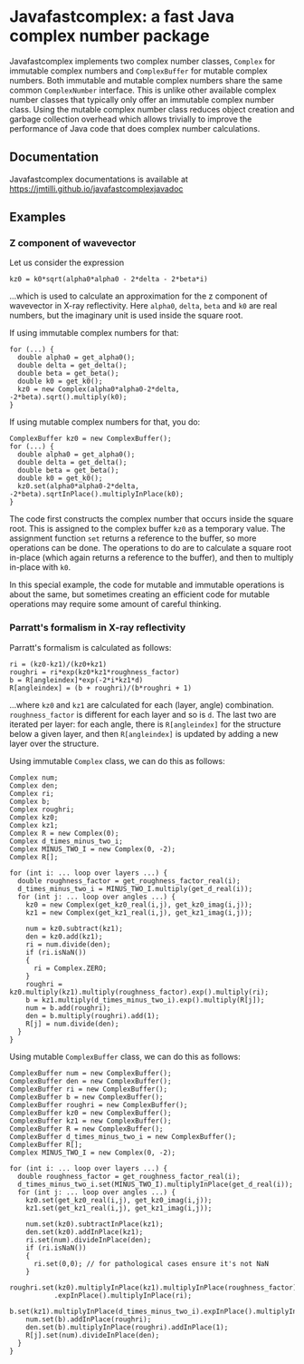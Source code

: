 # Javafastcomplex: a fast Java complex number package

Javafastcomplex implements two complex number classes, `Complex` for immutable
complex numbers and `ComplexBuffer` for mutable complex numbers. Both immutable
and mutable complex numbers share the same common `ComplexNumber` interface.
This is unlike other available complex number classes that typically only offer
an immutable complex number class. Using the mutable complex number class
reduces object creation and garbage collection overhead which allows trivially
to improve the performance of Java code that does complex number calculations.

## Documentation

Javafastcomplex documentations is available at
https://jmtilli.github.io/javafastcomplexjavadoc

## Examples

### Z component of wavevector

Let us consider the expression

```
kz0 = k0*sqrt(alpha0*alpha0 - 2*delta - 2*beta*i)
```

...which is used to calculate an approximation for the z component of
wavevector in X-ray reflectivity. Here `alpha0`, `delta`, `beta` and `k0` are
real numbers, but the imaginary unit is used inside the square root.

If using immutable complex numbers for that:

```
for (...) {
  double alpha0 = get_alpha0();
  double delta = get_delta();
  double beta = get_beta();
  double k0 = get_k0();
  kz0 = new Complex(alpha0*alpha0-2*delta, -2*beta).sqrt().multiply(k0);
}
```

If using mutable complex numbers for that, you do:

```
ComplexBuffer kz0 = new ComplexBuffer();
for (...) {
  double alpha0 = get_alpha0();
  double delta = get_delta();
  double beta = get_beta();
  double k0 = get_k0();
  kz0.set(alpha0*alpha0-2*delta, -2*beta).sqrtInPlace().multiplyInPlace(k0);
}
```

The code first constructs the complex number that occurs inside the square
root. This is assigned to the complex buffer `kz0` as a temporary value. The
assignment function `set` returns a reference to the buffer, so more operations
can be done. The operations to do are to calculate a square root in-place
(which again returns a reference to the buffer), and then to multiply in-place
with `k0`.

In this special example, the code for mutable and immutable operations is about
the same, but sometimes creating an efficient code for mutable operations may
require some amount of careful thinking.

### Parratt's formalism in X-ray reflectivity

Parratt's formalism is calculated as follows:
```
ri = (kz0-kz1)/(kz0+kz1)
roughri = ri*exp(kz0*kz1*roughness_factor)
b = R[angleindex]*exp(-2*i*kz1*d)
R[angleindex] = (b + roughri)/(b*roughri + 1)
```

...where `kz0` and `kz1` are calculated for each (layer, angle) combination.
`roughness_factor` is different for each layer and so is `d`. The last two are
iterated per layer: for each angle, there is `R[angleindex]` for the structure
below a given layer, and then `R[angleindex]` is updated by adding a new layer
over the structure.

Using immutable `Complex` class, we can do this as follows:

```
Complex num;
Complex den;
Complex ri;
Complex b;
Complex roughri;
Complex kz0;
Complex kz1;
Complex R = new Complex(0);
Complex d_times_minus_two_i;
Complex MINUS_TWO_I = new Complex(0, -2);
Complex R[];

for (int i: ... loop over layers ...) {
  double roughness_factor = get_roughness_factor_real(i);
  d_times_minus_two_i = MINUS_TWO_I.multiply(get_d_real(i));
  for (int j: ... loop over angles ...) {
    kz0 = new Complex(get_kz0_real(i,j), get_kz0_imag(i,j));
    kz1 = new Complex(get_kz1_real(i,j), get_kz1_imag(i,j));

    num = kz0.subtract(kz1);
    den = kz0.add(kz1);
    ri = num.divide(den);
    if (ri.isNaN())
    {
      ri = Complex.ZERO;
    }
    roughri = kz0.multiply(kz1).multiply(roughness_factor).exp().multiply(ri);
    b = kz1.multiply(d_times_minus_two_i).exp().multiply(R[j]);
    num = b.add(roughri);
    den = b.multiply(roughri).add(1);
    R[j] = num.divide(den);
  }
}
```

Using mutable `ComplexBuffer` class, we can do this as follows:

```
ComplexBuffer num = new ComplexBuffer();
ComplexBuffer den = new ComplexBuffer();
ComplexBuffer ri = new ComplexBuffer();
ComplexBuffer b = new ComplexBuffer();
ComplexBuffer roughri = new ComplexBuffer();
ComplexBuffer kz0 = new ComplexBuffer();
ComplexBuffer kz1 = new ComplexBuffer();
ComplexBuffer R = new ComplexBuffer();
ComplexBuffer d_times_minus_two_i = new ComplexBuffer();
ComplexBuffer R[];
Complex MINUS_TWO_I = new Complex(0, -2);

for (int i: ... loop over layers ...) {
  double roughness_factor = get_roughness_factor_real(i);
  d_times_minus_two_i.set(MINUS_TWO_I).multiplyInPlace(get_d_real(i));
  for (int j: ... loop over angles ...) {
    kz0.set(get_kz0_real(i,j), get_kz0_imag(i,j));
    kz1.set(get_kz1_real(i,j), get_kz1_imag(i,j));

    num.set(kz0).subtractInPlace(kz1);
    den.set(kz0).addInPlace(kz1);
    ri.set(num).divideInPlace(den);
    if (ri.isNaN())
    {
      ri.set(0,0); // for pathological cases ensure it's not NaN
    }
    roughri.set(kz0).multiplyInPlace(kz1).multiplyInPlace(roughness_factor)
           .expInPlace().multiplyInPlace(ri);
    b.set(kz1).multiplyInPlace(d_times_minus_two_i).expInPlace().multiplyInPlace(R[j]);
    num.set(b).addInPlace(roughri);
    den.set(b).multiplyInPlace(roughri).addInPlace(1);
    R[j].set(num).divideInPlace(den);
  }
}
```


